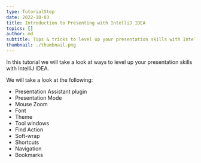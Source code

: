 ```yaml
---
type: TutorialStep
date: 2022-10-03
title: Introduction to Presenting with IntelliJ IDEA
topics: []
author: md
subtitle: Tips & tricks to level up your presentation skills with IntelliJ IDEA
thumbnail: ./thumbnail.png
---
```


In this tutorial we will take a look at ways to level up your presentation skills with IntelliJ IDEA.

We will take a look at the following:

- Presentation Assistant plugin
- Presentation Mode
- Mouse Zoom
- Font
- Theme
- Tool windows
- Find Action
- Soft-wrap
- Shortcuts
- Navigation
- Bookmarks
